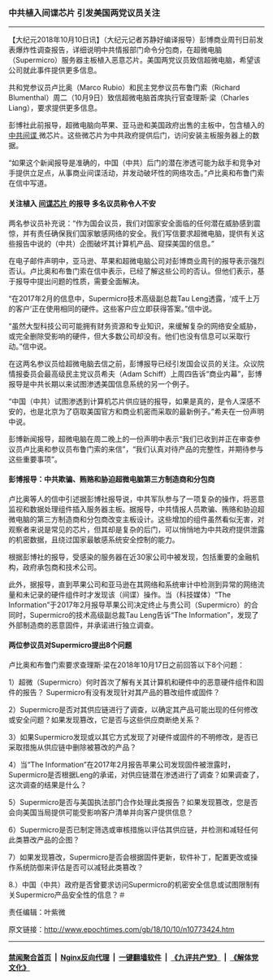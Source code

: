 ### 中共植入间谍芯片 引发美国两党议员关注
------------------------

<p>
 【大纪元2018年10月10日讯】（大纪元记者苏静好编译报导）彭博商业周刊日前发表爆炸性调查报告，详细说明中共情报部门命令分包商，在超微电脑（Supermicro）服务器主板植入恶意芯片。美国两党议员致信超微电脑，希望该公司就此事件提供更多信息。
</p>
<p>
 共和党参议员卢比奥（Marco Rubio）和民主党参议员布鲁门索（Richard Blumenthal）周二（10月9日）致信超微电脑首席执行官查理斯‧梁（Charles Liang），要求提供更多信息。
</p>
<p>
 彭博社此前报导，超微电脑向苹果、亚马逊和美国政府出售的主板中，包含植入的
 <a href="http://www.epochtimes.com/gb/tag/%E4%B8%AD%E5%85%B1%E9%97%B4%E8%B0%8D.html">
  中共间谍
 </a>
 微芯片。这些微芯片为中共政府提供后门，访问安装主板服务器上的数据。
</p>
<p>
 “如果这个新闻报导是准确的，中国（中共）后门的潜在渗透可能为敌手和竞争对手提供立足点，从事商业间谍活动，并发动破坏性的网络攻击。”卢比奥和布鲁门索在信中写道。
</p>
<h4>
 关注植入
 <a href="http://www.epochtimes.com/gb/tag/%E9%97%B4%E8%B0%8D%E8%8A%AF%E7%89%87.html">
  间谍芯片
 </a>
 的报导 多名议员称令人不安
</h4>
<p>
 两名参议员补充说：“作为国会议员，我们对国家安全面临的任何潜在威胁感到震惊，并有责任确保我们国家敏感网络的安全。我们写信要求超微电脑，提供有关这些报告中说的（中共）企图破坏其计算机产品、窥探美国的信息。”
</p>
<p>
 在电子邮件声明中，亚马逊、苹果和超微电脑公司对彭博商业周刊的报导表示强烈否认。卢比奥和布鲁门索在信中表示，已经了解这些公司的否认。但他们表示，基于报导中提出问题的性质，需要全面解决。
</p>
<p>
 “在2017年2月的信息中，Supermicro技术高级副总裁Tau Leng透露，‘成千上万的客户’正在使用相同的硬件。这些客户应立即获得答案。”信中说。
</p>
<p>
 “虽然大型科技公司可能拥有财务资源和专业知识，来缓解复杂的网络安全威胁，或完全删除受影响的硬件，但大多数公司却没有。他们也没有信息可以采取行动。”信中说。
</p>
<p>
 在这两名参议员给超微电脑去信之前，彭博报导已经引发国会议员的关注。众议院情报委员会最高级民主党议员希夫（Adam Schiff）上周四告诉“商业内幕”，彭博报导是中共长期以来试图渗透美国信息系统的另一个例子。
</p>
<p>
 “中国（中共）试图渗透到计算机芯片供应链的报导，如果是真的，是令人深感不安的，也是北京为了窃取美国官方和商业机密而采取的最新例子。”希夫在一份声明中说。
</p>
<p>
 彭博新闻报导，超微电脑在周二晚上的一份声明中表示“我们已收到并正在审查参议员卢比奥和参议员布鲁门索的来信”，“我们认真对待产品的完整性，并期待参与这些重要事项”。
</p>
<h4>
 彭博报导：中共欺骗、贿赂和胁迫超微电脑第三方制造商和分包商
</h4>
<p>
 卢比奥等人的信中引述据彭博社报导说，中共军队参与了一项复杂的操作，将恶意监视和数据处理组件插入服务器主板。据报导，中共情报人员欺骗、贿赂和胁迫超微电脑的第三方制造商和分包商改变主板设计。这些增加的组件虽然看似无害，对观察者来说是常见的芯片，但其却是复杂的后门，可以悄悄地为中共政府提供泄露的机密数据，且绕过国家最敏感系统安全控制的能力。
</p>
<p>
 根据彭博社的报导，受感染的服务器在近30家公司中被发现，包括重要的金融机构，政府承包商和技术公司。
</p>
<p>
 此外，据报导，直到苹果公司和亚马逊在其网络和系统审计中检测到异常的网络流量和未记录的硬件组件时才发现该（间谍）操作。当（科技媒体）“The Information”于2017年2月报导苹果公司决定终止与贵公司（Supermicro）的合同时，Supermicro的技术高级副总裁Tau Leng告诉“The Information”，发现了外部制造商的恶意固件，并承诺进行独立调查。
</p>
<h4>
 两位参议员对Supermicro提出8个问题
</h4>
<p>
 卢比奥和布鲁门索要求查理斯‧梁在2018年10月17日之前回答以下8个问题：
</p>
<p>
 1）超微（Supermicro）何时首次了解有关其计算机和硬件中的恶意硬件组件和固件的报告？ Supermicro有没有发现针对其产品的篡改组件或固件？
</p>
<p>
 2）Supermicro是否对其供应链进行了调查，以确定其产品可能出现的任何修改或安全问题？如果发现篡改，它是否与这些供应商断绝关系？
</p>
<p>
 3）如果Supermicro发现或以其它方式发现了对硬件或固件的不明修改，是否已采取措施从供应链中删除被篡改的产品？
</p>
<p>
 4）当“The Information”在2017年2月报告苹果公司发现固件被泄露时，Supermicro是否根据Leng的承诺，对供应链潜在渗透进行了调查？如果调查了，这次调查的结果是什么？
</p>
<p>
 5）Supermicro是否与美国执法部门合作处理此类报告？如果发现篡改，您是否会向美国当局提供可能受影响客户清单并向客户提供信息？
</p>
<p>
 6）Supermicro是否已制定筛选或审核措施以评估其供应链，并检测和减轻任何此类篡改产品的企图？
</p>
<p>
 7）如果发现篡改，Supermicro是否会根据固件更新，软件补丁，配置更改或操作系统防御来评估是否可以减轻此类篡改？
</p>
<p>
 8.）中国（中共）政府是否曾要求访问Supermicro的机密安全信息或试图限制有关Supermicro产品安全性的信息？＃
</p>
<p>
 责任编辑：叶紫微
</p>

原文链接：http://www.epochtimes.com/gb/18/10/10/n10773424.htm


------------------------
#### [禁闻聚合首页](https://github.com/gfw-breaker/banned-news/blob/master/README.md) &nbsp;|&nbsp; [Nginx反向代理](https://github.com/gfw-breaker/open-proxy/blob/master/README.md) &nbsp;|&nbsp; [一键翻墙软件](https://github.com/gfw-breaker/nogfw/blob/master/README.md) &nbsp;|&nbsp; [《九评共产党》](https://github.com/gfw-breaker/9ping.md/blob/master/README.md#九评之一评共产党是什么) &nbsp;|&nbsp; [《解体党文化》](https://github.com/gfw-breaker/jtdwh.md/blob/master/README.md#绪论)